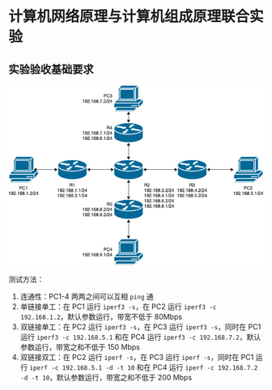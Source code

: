 # 计算机网络原理与计算机组成原理联合实验

## 实验验收基础要求

![](topology_joint.png)


测试方法：

1. 连通性：PC1-4 两两之间可以互相 `ping` 通
2. 单链接单工：在 PC1 运行 `iperf3 -s`，在 PC2 运行 `iperf3 -c 192.168.1.2`，默认参数运行，带宽不低于 80Mbps
3. 双链接单工：在 PC2 运行 `iperf3 -s`，在 PC3 运行 `iperf3 -s`，同时在 PC1 运行 `iperf3 -c 192.168.5.1` 和在 PC4 运行 `iperf3 -c 192.168.7.2`，默认参数运行，带宽之和不低于 150 Mbps
4. 双链接双工：在 PC2 运行 `iperf -s`，在 PC3 运行 `iperf -s`，同时在 PC1 运行 `iperf -c 192.168.5.1 -d -t 10` 和在 PC4 运行 `iperf -c 192.168.7.2 -d -t 10`，默认参数运行，带宽之和不低于 200 Mbps

